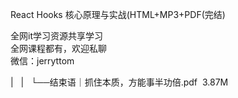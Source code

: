 React Hooks 核心原理与实战(HTML+MP3+PDF(完结)

全网it学习资源共享学习<br>全网课程都有，欢迎私聊<br>微信：jerryttom<br>

| &nbsp;&nbsp;| &nbsp;&nbsp;└──结束语｜抓住本质，方能事半功倍.pdf &nbsp;3.87M